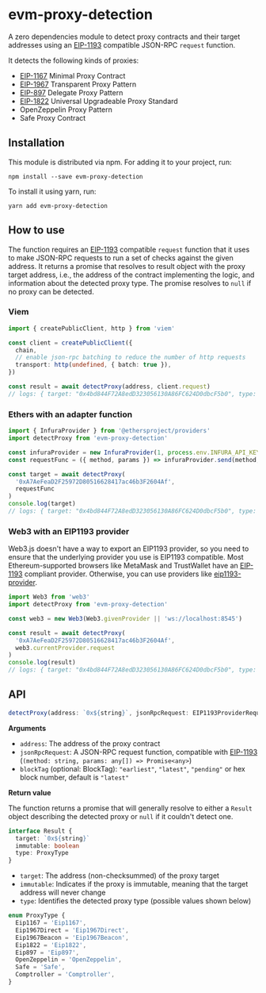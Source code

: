 # evm-proxy-detection

A zero dependencies module to detect proxy contracts and their target addresses using an [EIP-1193](https://eips.ethereum.org/EIPS/eip-1193) compatible JSON-RPC `request` function.

It detects the following kinds of proxies:

- [EIP-1167](https://eips.ethereum.org/EIPS/eip-1167) Minimal Proxy Contract
- [EIP-1967](https://eips.ethereum.org/EIPS/eip-1967) Transparent Proxy Pattern
- [EIP-897](https://eips.ethereum.org/EIPS/eip-897) Delegate Proxy Pattern
- [EIP-1822](https://eips.ethereum.org/EIPS/eip-1822) Universal Upgradeable Proxy Standard
- OpenZeppelin Proxy Pattern
- Safe Proxy Contract

## Installation

This module is distributed via npm. For adding it to your project, run:

```
npm install --save evm-proxy-detection
```

To install it using yarn, run:

```
yarn add evm-proxy-detection
```

## How to use

The function requires an [EIP-1193](https://eips.ethereum.org/EIPS/eip-1193) compatible `request` function that it uses to make JSON-RPC requests to run a set of checks against the given address.
It returns a promise that resolves to result object with the proxy target address, i.e., the address of the contract implementing the logic, and information about the detected proxy type.
The promise resolves to `null` if no proxy can be detected.

### Viem

```ts
import { createPublicClient, http } from 'viem'

const client = createPublicClient({
  chain,
  // enable json-rpc batching to reduce the number of http requests
  transport: http(undefined, { batch: true }),
})

const result = await detectProxy(address, client.request)
// logs: { target: "0x4bd844F72A8edD323056130A86FC624D0dbcF5b0", type: 'EIP-1967', immutable: false }
```

### Ethers with an adapter function

```ts
import { InfuraProvider } from '@ethersproject/providers'
import detectProxy from 'evm-proxy-detection'

const infuraProvider = new InfuraProvider(1, process.env.INFURA_API_KEY)
const requestFunc = ({ method, params }) => infuraProvider.send(method, params)

const target = await detectProxy(
  '0xA7AeFeaD2F25972D80516628417ac46b3F2604Af',
  requestFunc
)
console.log(target)
// logs: { target: "0x4bd844F72A8edD323056130A86FC624D0dbcF5b0", type: 'EIP-1967', immutable: false }
```

### Web3 with an EIP1193 provider

Web3.js doesn't have a way to export an EIP1193 provider, so you need to ensure that the underlying provider you use is EIP1193 compatible. Most Ethereum-supported browsers like MetaMask and TrustWallet have an [EIP-1193](https://eips.ethereum.org/EIPS/eip-1193) compliant provider.
Otherwise, you can use providers like [eip1193-provider](https://www.npmjs.com/package/eip1193-provider).

```ts
import Web3 from 'web3'
import detectProxy from 'evm-proxy-detection'

const web3 = new Web3(Web3.givenProvider || 'ws://localhost:8545')

const result = await detectProxy(
  '0xA7AeFeaD2F25972D80516628417ac46b3F2604Af',
  web3.currentProvider.request
)
console.log(result)
// logs: { target: "0x4bd844F72A8edD323056130A86FC624D0dbcF5b0", type: 'EIP-1967', immutable: false }
```

## API

```ts
detectProxy(address: `0x${string}`, jsonRpcRequest: EIP1193ProviderRequestFunc, blockTag?: BlockTag): Promise<Result | null>
```

**Arguments**

- `address`: The address of the proxy contract
- `jsonRpcRequest`: A JSON-RPC request function, compatible with [EIP-1193](https://eips.ethereum.org/EIPS/eip-1193) (`(method: string, params: any[]) => Promise<any>`)
- `blockTag` (optional: BlockTag): `"earliest"`, `"latest"`, `"pending"` or hex block number, default is `"latest"`

**Return value**

The function returns a promise that will generally resolve to either a `Result` object describing the detected proxy or `null` if it couldn't detect one.

```ts
interface Result {
  target: `0x${string}`
  immutable: boolean
  type: ProxyType
}
```

- `target`: The address (non-checksummed) of the proxy target
- `immutable`: Indicates if the proxy is immutable, meaning that the target address will never change
- `type`: Identifies the detected proxy type (possible values shown below)

```ts
enum ProxyType {
  Eip1167 = 'Eip1167',
  Eip1967Direct = 'Eip1967Direct',
  Eip1967Beacon = 'Eip1967Beacon',
  Eip1822 = 'Eip1822',
  Eip897 = 'Eip897',
  OpenZeppelin = 'OpenZeppelin',
  Safe = 'Safe',
  Comptroller = 'Comptroller',
}
```
